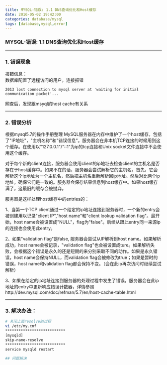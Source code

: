 ```yaml
---
title: MYSQL-错误: 1.1 DNS查询优化和Host缓存
date: 2016-05-02 19:42:00
categories: database/mysql
tags: [database,mysql,error]
---
```

### MYSQL-错误: 1.1 DNS查询优化和Host缓存

---

### 1. 错误现象
报错信息：  
数据库配置了远程访问的用户，连接报错  
```
2013 lost connection to mysql server at 'waiting for initial communication packet'...
```
网查后，发现跟msyql的host cache有关系

---

### 2. 错误分析
根据mysql5.7的操作手册整理
MySQL服务器在内存中维护了一个host缓存，包括了"IP地址"，"主机名称"和"错误信息"。服务器会在非本机TCP连接的时候用到这个缓存。在使用以"127.0.0.1"/"::1"为ip的tcp连接和Unix socket文件连接中不会使用这个缓存。

对于每个新的client连接，服务器会使用client的ip地址去检查client的主机名是否存在于host缓存中。如果不在的话，服务器会尝试解析它的主机名。首先，它会解析这个ip地址为一个主机名，然后把主机名重新解析回ip地址。然后对比两个ip地址，确保它们是一致的。服务器会保存结果信息到host缓存中。如果host缓存满了，这最旧的缓存会被抛弃。

服务器是这样处理host缓存中的entries的：

1、当第一个TCP client通过一个给定的ip地址连接到服务器时，一个新的entry会被创建用以记录"client IP","host name"和"client lookup validation flag"。最开始，host name会被设置成"NULL"，flag为"false"。后续从跟此entry同一来源ip的连接也会使用此entry。

2、如果"validation flag"是false, 服务器会尝试从IP解析到host name。如果解析成功，host name会被记录，"validation flag"也会被设置成ture。如果解析失败，会根据这个错误是永久的还是短期的来分别采取不同的动作。如果是永久错误，host name会保持NULL，而validation flag会被修改为true；如果是暂时的错误，host name和validation flag都会保持不变。（会在此ip再次访问时继续尝试解析）

3、如果在给定的ip地址连接到服务器的处理过程中发生了错误，服务器会在此ip地址的entry中更新响应错误计数器，详情参照http://dev.mysql.com/doc/refman/5.7/en/host-cache-table.html

---

### 3. 解决办法：
``` bash
# 关闭上面resolve的过程
vi /etc/my.cnf
***************************
[mysqld]
skip-name-resolve
***************************
service mysqld restart

## 问题解决
```
